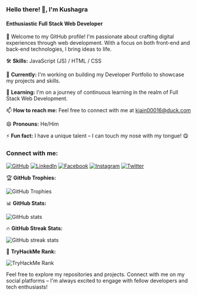 ### Hello there! 👋, I'm Kushagra
#### Enthusiastic Full Stack Web Developer

🚀 Welcome to my GitHub profile! I'm passionate about crafting digital experiences through web development. With a focus on both front-end and back-end technologies, I bring ideas to life.

🛠️ **Skills:** JavaScript (JS) / HTML / CSS

🔭 **Currently:** I'm working on building my Developer Portfolio to showcase my projects and skills.

🌱 **Learning:** I'm on a journey of continuous learning in the realm of Full Stack Web Development.

📫 **How to reach me:** Feel free to connect with me at kjain00016@duck.com

😄 **Pronouns:** He/Him

⚡ **Fun fact:** I have a unique talent – I can touch my nose with my tongue! 😋

### Connect with me:

[![GitHub](https://img.shields.io/badge/-GitHub-181717?style=flat-square&logo=github&logoColor=white)](https://github.com/kushagrajain16)
[![LinkedIn](https://img.shields.io/badge/-LinkedIn-0A66C2?style=flat-square&logo=linkedin&logoColor=white)](https://www.linkedin.com/in/kushagra-jain-881b99227/)
[![Facebook](https://img.shields.io/badge/-Facebook-1877F2?style=flat-square&logo=facebook&logoColor=white)](https://www.facebook.com/KushagraJ16)
[![Instagram](https://img.shields.io/badge/-Instagram-E4405F?style=flat-square&logo=instagram&logoColor=white)](https://www.instagram.com/kushagrajain_16/)
[![Twitter](https://img.shields.io/badge/-Twitter-1DA1F2?style=flat-square&logo=twitter&logoColor=white)](https://twitter.com/kushagrajain_16)


🏆 **GitHub Trophies:**

![GitHub Trophies](https://github-profile-trophy.vercel.app/?username=kushagrajain16)

📊 **GitHub Stats:**

![GitHub stats](https://github-readme-stats.vercel.app/api?username=kushagrajain16&show_icons=true)

🔥 **GitHub Streak Stats:**

![GitHub streak stats](https://streak-stats.demolab.com/?user=kushagrajain16)

🌟 **TryHackMe Rank:**

![TryHackMe Rank](https://tryhackme-badges.s3.amazonaws.com/kushagrajain16.png)

Feel free to explore my repositories and projects. Connect with me on my social platforms – I'm always excited to engage with fellow developers and tech enthusiasts!
